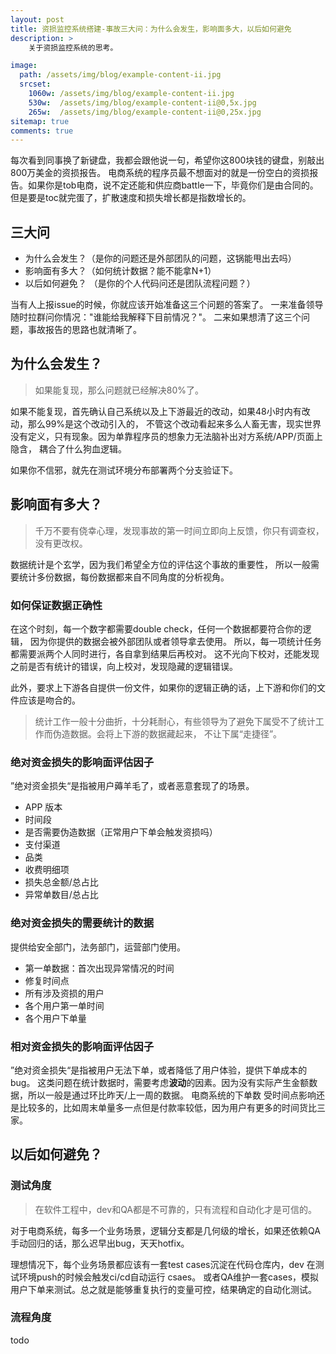 ```yaml
---
layout: post
title: 资损监控系统搭建-事故三大问：为什么会发生，影响面多大，以后如何避免
description: >
    关于资损监控系统的思考。

image: 
  path: /assets/img/blog/example-content-ii.jpg
  srcset:
    1060w: /assets/img/blog/example-content-ii.jpg
    530w:  /assets/img/blog/example-content-ii@0,5x.jpg
    265w:  /assets/img/blog/example-content-ii@0,25x.jpg
sitemap: true
comments: true
---
```


每次看到同事换了新键盘，我都会跟他说一句，希望你这800块钱的键盘，别敲出800万美金的资损报告。
电商系统的程序员最不想面对的就是一份空白的资损报告。如果你是tob电商，说不定还能和供应商battle一下，毕竟你们是由合同的。
但是要是toc就完蛋了，扩散速度和损失增长都是指数增长的。

## 三大问

- 为什么会发生？（是你的问题还是外部团队的问题，这锅能甩出去吗）
- 影响面有多大？（如何统计数据？能不能拿N+1）
- 以后如何避免？ （是你的个人代码问还是团队流程问题？）
  
当有人上报issue的时候，你就应该开始准备这三个问题的答案了。
一来准备领导随时拉群问你情况："谁能给我解释下目前情况？"。
二来如果想清了这三个问题，事故报告的思路也就清晰了。

## 为什么会发生？

> 如果能复现，那么问题就已经解决80%了。

如果不能复现，首先确认自己系统以及上下游最近的改动，如果48小时内有改动，那么99%是这个改动引入的，
不管这个改动看起来多么人畜无害，现实世界没有定义，只有现象。因为单靠程序员的想象力无法脑补出对方系统/APP/页面上隐含，
耦合了什么狗血逻辑。

如果你不信邪，就先在测试环境分布部署两个分支验证下。


## 影响面有多大？

> 千万不要有侥幸心理，发现事故的第一时间立即向上反馈，你只有调查权，没有更改权。

数据统计是个玄学，因为我们希望全方位的评估这个事故的重要性，
所以一般需要统计多份数据，每份数据都来自不同角度的分析视角。

### 如何保证数据正确性

在这个时刻，每一个数字都需要double check，任何一个数据都要符合你的逻辑，
因为你提供的数据会被外部团队或者领导拿去使用。
所以，每一项统计任务都需要派两个人同时进行，各自拿到结果后再校对。
这不光向下校对，还能发现之前是否有统计的错误，向上校对，发现隐藏的逻辑错误。

此外，要求上下游各自提供一份文件，如果你的逻辑正确的话，上下游和你们的文件应该是吻合的。

> 统计工作一般十分曲折，十分耗耐心，有些领导为了避免下属受不了统计工作而伪造数据。会将上下游的数据藏起来，
> 不让下属“走捷径”。

### 绝对资金损失的影响面评估因子
”绝对资金损失“是指被用户薅羊毛了，或者恶意套现了的场景。

- APP 版本
- 时间段
- 是否需要伪造数据（正常用户下单会触发资损吗）
- 支付渠道
- 品类
- 收费明细项
- 损失总金额/总占比
- 异常单数目/总占比

### 绝对资金损失的需要统计的数据
提供给安全部门，法务部门，运营部门使用。

- 第一单数据：首次出现异常情况的时间
- 修复时间点
- 所有涉及资损的用户
- 各个用户第一单时间
- 各个用户下单量
  


### 相对资金损失的影响面评估因子
”绝对资金损失“是指被用户无法下单，或者降低了用户体验，提供下单成本的bug。
这类问题在统计数据时，需要考虑**波动**的因素。因为没有实际产生金额数据，所以一般是通过环比昨天/上一周的数据。
电商系统的下单数 受时间点影响还是比较多的，比如周末单量多一点但是付款率较低，因为用户有更多的时间货比三家。


## 以后如何避免？

### 测试角度

> 在软件工程中，dev和QA都是不可靠的，只有流程和自动化才是可信的。

对于电商系统，每多一个业务场景，逻辑分支都是几何级的增长，如果还依赖QA手动回归的话，那么迟早出bug，天天hotfix。

理想情况下，每个业务场景都应该有一套test cases沉淀在代码仓库内，dev 在测试环境push的时候会触发ci/cd自动运行 csaes。
或者QA维护一套cases，模拟用户下单来测试。总之就是能够重复执行的变量可控，结果确定的自动化测试。

### 流程角度
todo